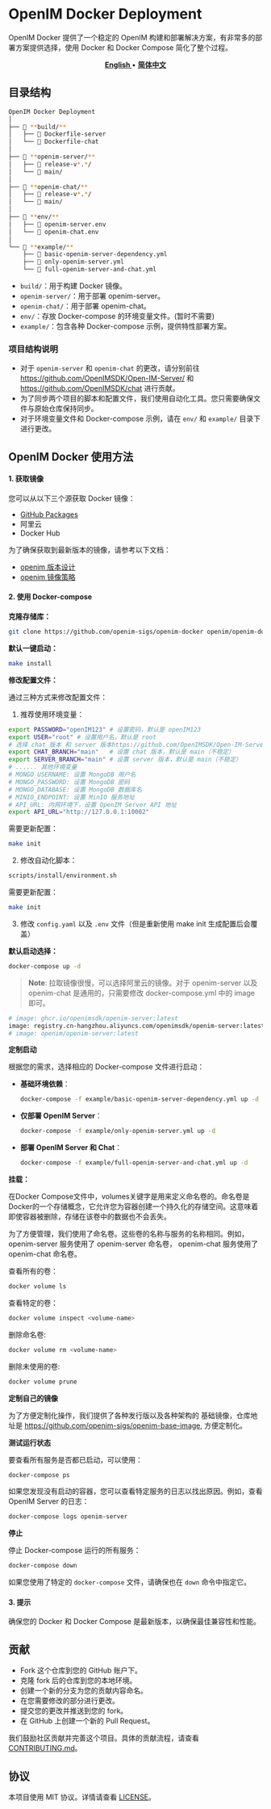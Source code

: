 # OpenIM Docker Deployment

OpenIM Docker 提供了一个稳定的 OpenIM 构建和部署解决方案，有非常多的部署方案提供选择，使用 Docker 和 Docker Compose 简化了整个过程。

<p align="center">
    <a href="./README.md"><b> English </b></a> •
    <a href="./README-zh_CN.md"><b> 简体中文 </b></a>
</p>

</p>

## 目录结构

```bash
OpenIM Docker Deployment
│
├── 📁 **build/**
│   ├── 📄 Dockerfile-server
│   └── 📄 Dockerfile-chat
│
├── 📁 **openim-server/**
│   ├── 📁 release-v*.*/
│   └── 📁 main/
│
├── 📁 **openim-chat/**
│   ├── 📁 release-v*.*/
│   └── 📁 main/
│
├── 📁 **env/**
│   ├── 📄 openim-server.env
│   └── 📄 openim-chat.env
│
└── 📁 **example/**
    ├── 📄 basic-openim-server-dependency.yml
    ├── 📄 only-openim-server.yml
    └── 📄 full-openim-server-and-chat.yml
```

- `build/`：用于构建 Docker 镜像。
- `openim-server/`：用于部署 openim-server。
- `openim-chat/`：用于部署 openim-chat。
- `env/`：存放 Docker-compose 的环境变量文件。(暂时不需要)
- `example/`：包含各种 Docker-compose 示例，提供特性部署方案。


### 项目结构说明

- 对于 `openim-server` 和 `openim-chat` 的更改，请分别前往 https://github.com/OpenIMSDK/Open-IM-Server/ 和 https://github.com/OpenIMSDK/chat 进行贡献。
- 为了同步两个项目的脚本和配置文件，我们使用自动化工具。您只需要确保文件与原始仓库保持同步。
- 对于环境变量文件和 Docker-compose 示例，请在 `env/` 和 `example/` 目录下进行更改。


## OpenIM Docker 使用方法

#### 1. 获取镜像

您可以从以下三个源获取 Docker 镜像：

- [GitHub Packages](https://github.com/orgs/OpenIMSDK/packages?repo_name=Open-IM-Server)
- 阿里云
- Docker Hub

为了确保获取到最新版本的镜像，请参考以下文档：

- [openim 版本设计](https://github.com/OpenIMSDK/Open-IM-Server/blob/main/docs/conversions/version.md)
- [openim 镜像策略](https://github.com/OpenIMSDK/Open-IM-Server/blob/main/docs/conversions/images.md)

#### 2. 使用 Docker-compose

**克隆存储库：**

```bash
git clone https://github.com/openim-sigs/openim-docker openim/openim-docker && export openim=$(pwd)/openim && cd $openim/openim-docker
```

**默认一键启动：**

```bash
make install
```

**修改配置文件：**

通过三种方式来修改配置文件：

1. 推荐使用环境变量：

```bash
export PASSWORD="openIM123" # 设置密码，默认是 openIM123
export USER="root" # 设置用户名，默认是 root
# 选择 chat 版本 和 server 版本https://github.com/OpenIMSDK/Open-IM-Server/blob/main/docs/conversions/images.md, eg: main, release-v*.*
export CHAT_BRANCH="main"   # 设置 chat 版本，默认是 main（不稳定）
export SERVER_BRANCH="main" # 设置 server 版本，默认是 main（不稳定）
# ...... 其他环境变量
# MONGO_USERNAME: 设置 MongoDB 用户名
# MONGO_PASSWORD: 设置 MongoDB 密码
# MONGO_DATABASE: 设置 MongoDB 数据库名
# MINIO_ENDPOINT: 设置 MinIO 服务地址
# API_URL: 内网环境下，设置 OpenIM Server API 地址
export API_URL="http://127.0.0.1:10002"
```

需要更新配置：

```bash
make init
```

2. 修改自动化脚本：

```bash
scripts/install/environment.sh
```

需要更新配置：

```bash
make init
```

3. 修改 `config.yaml` 以及 `.env` 文件（但是重新使用 make init 生成配置后会覆盖）


**默认启动选择：**

```bash
docker-compose up -d
```


> **Note**:
> 拉取镜像很慢，可以选择阿里云的镜像。对于 openim-server 以及 openim-chat 是通用的，只需要修改 docker-compose.yml 中的 image 即可。

```bash
# image: ghcr.io/openimsdk/openim-server:latest
image: registry.cn-hangzhou.aliyuncs.com/openimsdk/openim-server:latest
# image: openim/openim-server:latest
```


**定制启动**

根据您的需求，选择相应的 Docker-compose 文件进行启动：

- **基础环境依赖**：

  ```bash
  docker-compose -f example/basic-openim-server-dependency.yml up -d
  ```

- **仅部署 OpenIM Server**：

  ```bash
  docker-compose -f example/only-openim-server.yml up -d
  ```

- **部署 OpenIM Server 和 Chat**：

  ```bash
  docker-compose -f example/full-openim-server-and-chat.yml up -d
  ```

**挂载：**

在Docker Compose文件中，volumes关键字是用来定义命名卷的。命名卷是Docker的一个存储概念，它允许您为容器创建一个持久化的存储空间。这意味着即使容器被删除，存储在该卷中的数据也不会丢失。

为了方便管理，我们使用了命名卷。这些卷的名称与服务的名称相同。例如，openim-server 服务使用了 openim-server 命名卷， openim-chat 服务使用了 openim-chat 命名卷。

查看所有的卷：

```bash
docker volume ls
```

查看特定的卷：

```bash
docker volume inspect <volume-name>
```

删除命名卷:

```bash
docker volume rm <volume-name>
```

删除未使用的卷:

```bash
docker volume prune
```


**定制自己的镜像**

为了方便定制化操作，我们提供了各种发行版以及各种架构的 基础镜像，仓库地址是 https://github.com/openim-sigs/openim-base-image, 方便定制化。


**测试运行状态**

要查看所有服务是否都已启动，可以使用：

```bash
docker-compose ps
```

如果您发现没有启动的容器，您可以查看特定服务的日志以找出原因。例如，查看 OpenIM Server 的日志：

```bash
docker-compose logs openim-server
```

**停止**

停止 Docker-compose 运行的所有服务：

```bash
docker-compose down
```

如果您使用了特定的 `docker-compose` 文件，请确保也在 `down` 命令中指定它。

#### 3. 提示

确保您的 Docker 和 Docker Compose 是最新版本，以确保最佳兼容性和性能。


## 贡献

+ Fork 这个仓库到您的 GitHub 账户下。
+ 克隆 fork 后的仓库到您的本地环境。
+ 创建一个新的分支为您的贡献内容命名。
+ 在您需要修改的部分进行更改。
+ 提交您的更改并推送到您的 fork。
+ 在 GitHub 上创建一个新的 Pull Request。

我们鼓励社区贡献并完善这个项目。具体的贡献流程，请查看 [CONTRIBUTING.md](./CONTRIBUTING.md)。

## 协议

本项目使用 MIT 协议。详情请查看 [LICENSE](./LICENSE)。
